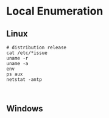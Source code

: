 # Local Enumeration


## Linux

```
# distribution release
cat /etc/*issue
uname -r
uname -a
env
ps aux
netstat -antp



```







## Windows